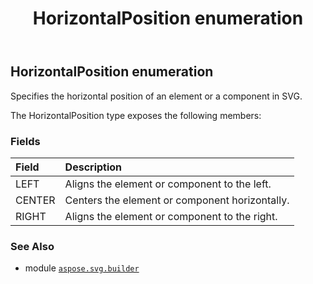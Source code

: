 ﻿---
title: HorizontalPosition enumeration
second_title: Aspose.SVG for Python via .NET API References
description: 
type: docs
weight: 1510
url: /python-net/aspose.svg.builder/horizontalposition/
is_root: false
---

## HorizontalPosition enumeration

Specifies the horizontal position of an element or a component in SVG.



The HorizontalPosition type exposes the following members:

### Fields
| Field | Description |
| :- | :- |
| LEFT | Aligns the element or component to the left. |
| CENTER | Centers the element or component horizontally. |
| RIGHT | Aligns the element or component to the right. |



### See Also
* module [`aspose.svg.builder`](..)
